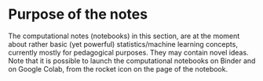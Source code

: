 # Purpose of the notes

The computational notes (notebooks) in this section, are at the moment about rather basic (yet powerful) statistics/machine learning concepts, currently mostly for pedagogical purposes. They may contain novel ideas. Note that it is possible to launch the computational notebooks on Binder and on Google Colab, from the rocket icon on the page of the notebook.  
